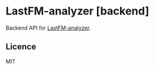# LastFM-analyzer [backend]

Backend API for [LastFM-analyzer](https://github.com/pavelgar/lastfm-analyzer).

## Licence

MIT
